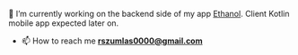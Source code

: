 🔭 I’m currently working on the backend side of my app <a href="https://github.com/rszumlas/ETHanolgit" target="_blank">Ethanol</a>. Client Kotlin mobile app expected later on.

- 📫 How to reach me **rszumlas0000@gmail.com**

